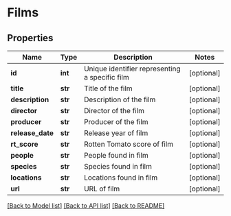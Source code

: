 # Films

## Properties
Name | Type | Description | Notes
------------ | ------------- | ------------- | -------------
**id** | **int** | Unique identifier representing a specific film | [optional] 
**title** | **str** | Title of the film | [optional] 
**description** | **str** | Description of the film | [optional] 
**director** | **str** | Director of the film | [optional] 
**producer** | **str** | Producer of the film | [optional] 
**release_date** | **str** | Release year of film | [optional] 
**rt_score** | **str** | Rotten Tomato score of film | [optional] 
**people** | **str** | People found in film | [optional] 
**species** | **str** | Species found in film | [optional] 
**locations** | **str** | Locations found in film | [optional] 
**url** | **str** | URL of film | [optional] 

[[Back to Model list]](../README.md#documentation-for-models) [[Back to API list]](../README.md#documentation-for-api-endpoints) [[Back to README]](../README.md)


